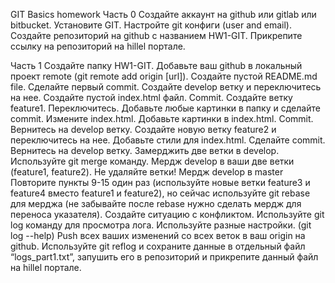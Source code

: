 GIT Basics homework 
Часть 0
Создайте аккаунт на github или gitlab или bitbucket.
Установите GIT.
Настройте git конфиги (user and email).
Создайте репозиторий на github с названием HW1-GIT.
Прикрепите ссылку на репозиторий на hillel портале.

Часть 1
Создайте папку HW1-GIT.
Добавьте ваш github в локальный проект
remote (git remote add origin [url]).
Создайте пустой README.md file.
Сделайте первый commit.
Создайте develop ветку и переключитесь на нее.
Создайте пустой index.html файл. Commit.
Создайте ветку  feature1. Переключитесь. Добавьте любые картинки в папку и сделайте commit.
Измените index.html. Добавьте картинки в index.html. Commit.
Вернитесь на  develop ветку.
Создайте новую ветку feature2 и переключитесь на нее. Добавьте стили для index.html. Сделайте commit.
Вернитесь на  develop ветку.
Замерджить две ветки в  develop. Используйте git merge команду.
Мердж develop в ваши две ветки (feature1, feature2).
Не удаляйте ветки!
Мердж develop в master
Повторите пункты 9-15 один раз (используйте новые ветки feature3 и feature4 вместо feature1 и feature2), но сейчас используйте git rebase для мерджа (не забывайте после rebase нужно сделать мердж для переноса указателя). Создайте ситуацию с конфликтом.
Используйте git log команду для просмотра лога. Используйте разные настройки. 
(git log --help)
Push всех ваших изменений со всех веток в ваш origin на github.
Используйте git reflog и сохраните данные в отдельный файл  “logs_part1.txt”, запушить его в репозиторий и прикрепите данный файл на hillel портале.

